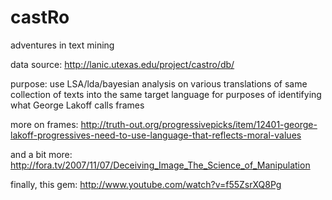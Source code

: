 castRo
======

adventures in text mining 

data source: http://lanic.utexas.edu/project/castro/db/

purpose: use LSA/lda/bayesian analysis on various translations of same collection of texts into the same target language for purposes of identifying what George Lakoff calls frames

more on frames: http://truth-out.org/progressivepicks/item/12401-george-lakoff-progressives-need-to-use-language-that-reflects-moral-values

and a bit more: http://fora.tv/2007/11/07/Deceiving_Image_The_Science_of_Manipulation

finally, this gem: http://www.youtube.com/watch?v=f55ZsrXQ8Pg

